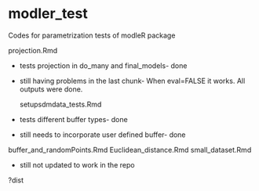 # modler_test

Codes for parametrization tests of modleR package

projection.Rmd 
- tests projection in do_many and final_models- done
- still having problems in the last chunk- When eval=FALSE it works. All outputs were done.
  
  setupsdmdata_tests.Rmd
- tests different buffer types- done
- still needs to incorporate user defined buffer- done

buffer_and_randomPoints.Rmd
Euclidean_distance.Rmd
small_dataset.Rmd
- still not updated to work in the repo

?dist

